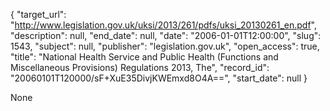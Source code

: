 {
  "target_url": "http://www.legislation.gov.uk/uksi/2013/261/pdfs/uksi_20130261_en.pdf", 
  "description": null, 
  "end_date": null, 
  "date": "2006-01-01T12:00:00", 
  "slug": 1543, 
  "subject": null, 
  "publisher": "legislation.gov.uk", 
  "open_access": true, 
  "title": "National Health Service and Public Health (Functions and Miscellaneous Provisions) Regulations 2013, The", 
  "record_id": "20060101T120000/sF+XuE35DivjKWEmxd8O4A==", 
  "start_date": null
}

None
